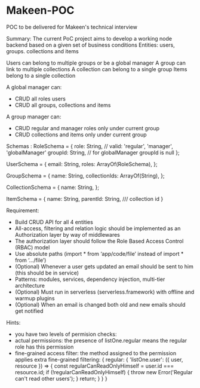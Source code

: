 # Makeen-POC
POC to be delivered for Makeen's technical interview

Summary:  The current PoC project aims to develop a working node backend based on a given set of business conditions
Entities:  users, groups. collections and items

Users can belong to multiple groups or be a global manager
A group can link to multiple collections
A collection can belong to a single group
Items belong to a single collection

A global manager can:
- CRUD all roles users
- CRUD all groups, collections and items

A group manager can:
- CRUD regular and manager roles only under current group
- CRUD collections and items only under current group

Schemas : 
RoleSchema = {
  role: String, // valid: 'regular', 'manager', 'globalManager'
  groupId: String, // for globalManager groupId is null
};

UserSchema = {
  email: String,
  roles: ArrayOf(RoleSchema),
};

GroupSchema = {
  name: String,
  collectionIds: ArrayOf(String),
};

CollectionSchema = {
  name: String,
};

ItemSchema = {
  name: String,
  parentId: String, /// collection id
}

Requirement:
 - Build CRUD API for all 4 entities
 - All-access, filtering and relation logic should be implemented as an Authorization layer by way of middlewares 
 - The authorization layer should follow the Role Based Access Control (RBAC) model
 - Use absolute paths (import * from ‘app/code/file’ instead of import * from ‘.../file’)
 - (Optional) Whenever a user gets updated an email should be sent to him (this should be in service)
 - Patterns: modules, services, dependency injection, multi-tier architecture
 - (Optional) Must run in serverless (serverless.framework) with offline and warmup plugins
 - (Optional) When an email is changed both old and new emails should get notified

Hints:
- you have two levels of permision checks:
 - actual permissions: the presence of listOne.regular means the regular role has this permission
- fine-grained access filter: the method assigned to the permission applies extra fine-grained filtering: 
{
   regular: {
      'listOne.user': ({ user, resource }) => {
         const regularCanReadOnlyHimself = user.id === resource.id;
         if (!regularCanReadOnlyHimself) {
           throw new Error('Regular can't read other users');
         }
         return;
       }
   }
}

